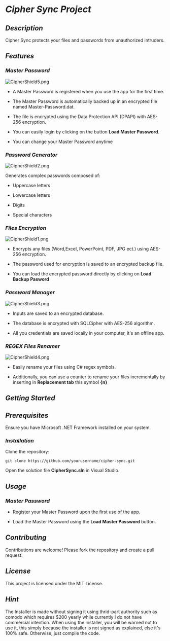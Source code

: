 # _Cipher Sync Project_

## _Description_
Cipher Sync protects your files and passwords from unauthorized intruders.

## _Features_

### _Master Password_

![CipherShield5.png](https://github.com/hamdi-bouasker/CipherSync/blob/master/CipherShield5.png)

- A Master Password is registered when you use the app for the first time.

- The Master Password is automatically backed up in an encrypted file named Master-Password.dat.

- The file is encrypted using the Data Protection API (DPAPI) with AES-256 encryption.

- You can easily login by clicking on the button **Load Master Password**.

- You can change your Master Password anytime

### _Password Generator_

![CipherShield2.png](https://github.com/hamdi-bouasker/CipherSync/blob/master/CipherShield1.png)

Generates complex passwords composed of:

- Uppercase letters

- Lowercase letters

- Digits

- Special characters

### _Files Encryption_

![CipherShield1.png](https://github.com/hamdi-bouasker/CipherSync/blob/master/CipherShield2.png)

- Encrypts any files (Word,Excel, PowerPoint, PDF, JPG ect.) using AES-256 encryption.

- The password used for encryption is saved to an encrypted backup file.

- You can load the encrypted password directly by clicking on **Load Backup Pasword**

### _Password Manager_

![CipherShield3.png](https://github.com/hamdi-bouasker/CipherSync/blob/master/CipherShield3.png)

- Inputs are saved to an encrypted database.

- The database is encrypted with SQLCipher with AES-256 algorithm.
- All you credentials are saved locally in your computer, it's an offline app.
  
### _REGEX Files Renamer_

![CipherShield4.png](https://github.com/hamdi-bouasker/CipherSync/blob/master/CipherShield4.png)

- Easily rename your files using C# regex symbols.

- Additionally, you can use a counter to rename your files incrementally by inserting in **Replacement tab** this symbol **{n}**

## _Getting Started_

## _Prerequisites_

Ensure you have Microsoft .NET Framework installed on your system.

### _Installation_

Clone the repository:

```git clone https://github.com/yourusername/cipher-sync.git```

Open the solution file **CipherSync.sln** in Visual Studio.

## _Usage_

### _Master Password_

- Register your Master Password upon the first use of the app.

- Load the Master Password using the **Load Master Password** button.

## _Contributing_

Contributions are welcome! Please fork the repository and create a pull request.

## _License_
This project is licensed under the MIT License.

## _Hint_

The Installer is made without signing it using thrid-part authority such as comodo which requires $200 yearly while currently I do not have commercial intention.
When using the installer, you will be warned not to use it, this simply because the installer is not signed as explained, else it's 100% safe.
Otherwise, just compile the code.
